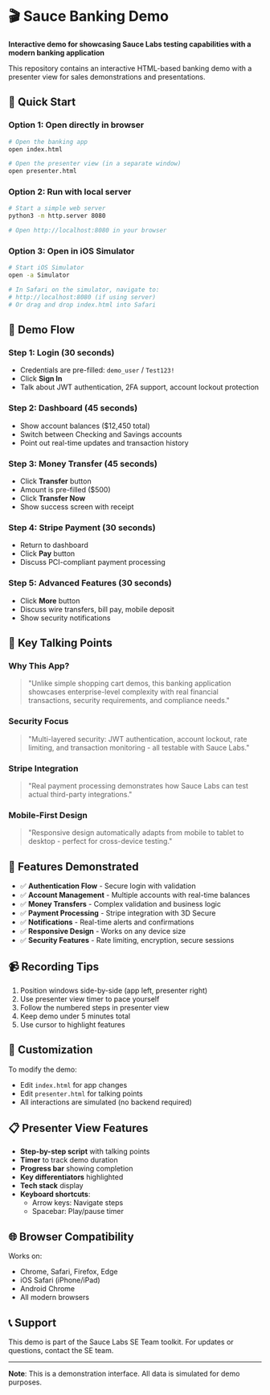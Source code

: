 # 🎬 Sauce Banking Demo

**Interactive demo for showcasing Sauce Labs testing capabilities with a modern banking application**

This repository contains an interactive HTML-based banking demo with a presenter view for sales demonstrations and presentations.

## 🚀 Quick Start

### Option 1: Open directly in browser
```bash
# Open the banking app
open index.html

# Open the presenter view (in a separate window)
open presenter.html
```

### Option 2: Run with local server
```bash
# Start a simple web server
python3 -m http.server 8080

# Open http://localhost:8080 in your browser
```

### Option 3: Open in iOS Simulator
```bash
# Start iOS Simulator
open -a Simulator

# In Safari on the simulator, navigate to:
# http://localhost:8080 (if using server)
# Or drag and drop index.html into Safari
```

## 📱 Demo Flow

### Step 1: Login (30 seconds)
- Credentials are pre-filled: `demo_user` / `Test123!`
- Click **Sign In**
- Talk about JWT authentication, 2FA support, account lockout protection

### Step 2: Dashboard (45 seconds)
- Show account balances ($12,450 total)
- Switch between Checking and Savings accounts
- Point out real-time updates and transaction history

### Step 3: Money Transfer (45 seconds)
- Click **Transfer** button
- Amount is pre-filled ($500)
- Click **Transfer Now**
- Show success screen with receipt

### Step 4: Stripe Payment (30 seconds)
- Return to dashboard
- Click **Pay** button
- Discuss PCI-compliant payment processing

### Step 5: Advanced Features (30 seconds)
- Click **More** button
- Discuss wire transfers, bill pay, mobile deposit
- Show security notifications

## 🎯 Key Talking Points

### Why This App?
> "Unlike simple shopping cart demos, this banking application showcases enterprise-level complexity with real financial transactions, security requirements, and compliance needs."

### Security Focus
> "Multi-layered security: JWT authentication, account lockout, rate limiting, and transaction monitoring - all testable with Sauce Labs."

### Stripe Integration
> "Real payment processing demonstrates how Sauce Labs can test actual third-party integrations."

### Mobile-First Design
> "Responsive design automatically adapts from mobile to tablet to desktop - perfect for cross-device testing."

## 🎨 Features Demonstrated

- ✅ **Authentication Flow** - Secure login with validation
- ✅ **Account Management** - Multiple accounts with real-time balances
- ✅ **Money Transfers** - Complex validation and business logic
- ✅ **Payment Processing** - Stripe integration with 3D Secure
- ✅ **Notifications** - Real-time alerts and confirmations
- ✅ **Responsive Design** - Works on any device size
- ✅ **Security Features** - Rate limiting, encryption, secure sessions

## 📹 Recording Tips

1. Position windows side-by-side (app left, presenter right)
2. Use presenter view timer to pace yourself
3. Follow the numbered steps in presenter view
4. Keep demo under 5 minutes total
5. Use cursor to highlight features

## 🔧 Customization

To modify the demo:
- Edit `index.html` for app changes
- Edit `presenter.html` for talking points
- All interactions are simulated (no backend required)

## 📋 Presenter View Features

- **Step-by-step script** with talking points
- **Timer** to track demo duration
- **Progress bar** showing completion
- **Key differentiators** highlighted
- **Tech stack** display
- **Keyboard shortcuts**:
  - Arrow keys: Navigate steps
  - Spacebar: Play/pause timer

## 🌐 Browser Compatibility

Works on:
- Chrome, Safari, Firefox, Edge
- iOS Safari (iPhone/iPad)
- Android Chrome
- All modern browsers

## 📞 Support

This demo is part of the Sauce Labs SE Team toolkit. For updates or questions, contact the SE team.

---

**Note**: This is a demonstration interface. All data is simulated for demo purposes.
